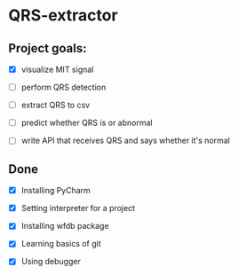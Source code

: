# QRS-extractor

## Project goals:
- [x] visualize MIT signal
- [ ] perform QRS detection
- [ ] extract QRS to csv
- [ ] predict whether QRS is or abnormal
- [ ] write API that receives QRS and says whether it's normal


## Done 
- [x] Installing PyCharm
- [x] Setting interpreter for a project
- [x] Installing wfdb package
- [x] Learning basics of git
- [x] Using debugger

